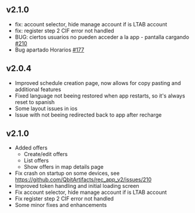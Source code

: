 ## v2.1.0
* fix: account selector, hide manage account if is LTAB account
* fix: register step 2 CIF error not handled
* BUG: ciertos usuarios no pueden acceder a la app - pantalla cargando [#210](https://github.com/QbitArtifacts/rec_app_v2/issues/210)
* Bug apartado Horarios [#177](https://github.com/QbitArtifacts/rec_app_v2/issues/177)


## v2.0.4
* Improved schedule creation page, now allows for copy pasting and additional features
* Fixed language not beeing restored when app restarts, so it's always reset to spanish
* Some layout issues in ios
* Issue with not beeing redirected back to app after recharge

## v2.1.0
* Added offers
  * Create/edit offers
  * List offers
  * Show offers in map details page
* Fix crash on startup on some devices, see https://github.com/QbitArtifacts/rec_app_v2/issues/210
* Improved token handling and initial loading screen
* Fix account selector, hide manage account if is LTAB account
* Fix register step 2 CIF error not handled
* Some minor fixes and enhancements